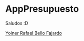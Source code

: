# AppPresupuesto

Saludos :D

[Yoiner Rafael Bello Fajardo](https://www.linkedin.com/in/yoinerbello/)
